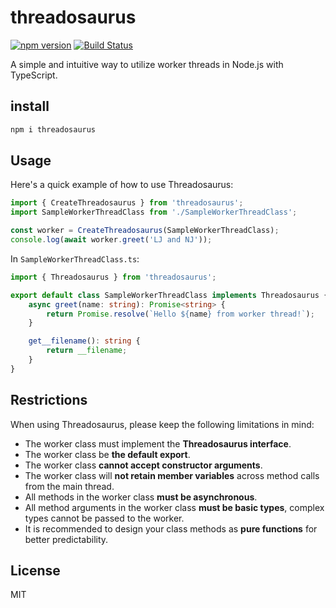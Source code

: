 # threadosaurus

[![npm version](https://img.shields.io/npm/v/threadosaurus)](https://www.npmjs.com/package/threadosaurus)
[![Build Status](https://img.shields.io/github/actions/workflow/status/ralphv/threadosaurus/ci.yml?branch=main)](https://github.com/ralphv/threadosaurus/actions)

A simple and intuitive way to utilize worker threads in Node.js with TypeScript.

## install

```sh
npm i threadosaurus
```

## Usage

Here's a quick example of how to use Threadosaurus:
```typescript
import { CreateThreadosaurus } from 'threadosaurus';
import SampleWorkerThreadClass from './SampleWorkerThreadClass';

const worker = CreateThreadosaurus(SampleWorkerThreadClass);
console.log(await worker.greet('LJ and NJ'));
```

In `SampleWorkerThreadClass.ts`:

```typescript
import { Threadosaurus } from 'threadosaurus';

export default class SampleWorkerThreadClass implements Threadosaurus {
    async greet(name: string): Promise<string> {
        return Promise.resolve(`Hello ${name} from worker thread!`);
    }

    get__filename(): string {
        return __filename;
    }
}
```

## Restrictions

When using Threadosaurus, please keep the following limitations in mind:

* The worker class must implement the **Threadosaurus interface**.
* The worker class be **the default export**.
* The worker class **cannot accept constructor arguments**.
* The worker class will **not retain member variables** across method calls from the main thread.
* All methods in the worker class **must be asynchronous**.
* All method arguments in the worker class **must be basic types**, complex types cannot be passed to the worker.
* It is recommended to design your class methods as **pure functions** for better predictability.

## License

MIT